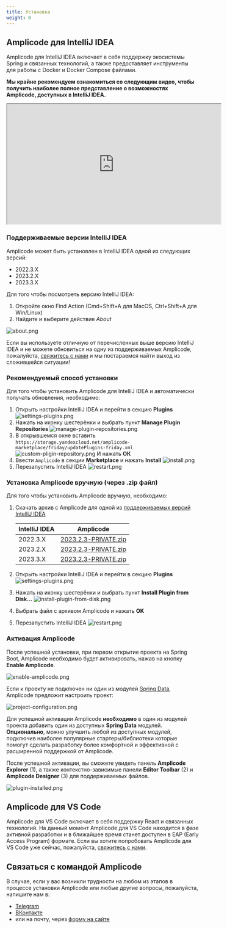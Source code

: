 ```yaml
---
title: Установка
weight: 0
---
```


## Amplicode для IntelliJ IDEA

Amplicode для IntelliJ IDEA включает в себя поддержку экосистемы Spring и связанных технологий, а также предоставляет
инструменты для работы с Docker и Docker Compose файлами.

**Мы крайне рекомендуем ознакомиться со следующим видео, чтобы получить наиболее полное представление о возможностях 
Amplicode, доступных в IntelliJ IDEA.**

<div class="youtube">
   <iframe 
      width="560" 
      height="315" 
      src="https://www.youtube.com/embed/g5kzePtZ9FQ" 
      title="YouTube video player" 
      allow="accelerometer; autoplay; clipboard-write; encrypted-media; gyroscope; picture-in-picture" 
      allowfullscreen
   ></iframe>
</div>

### Поддерживаемые версии IntelliJ IDEA

Amplicode может быть установлен в IntelliJ IDEA одной из следующих версий:

* 2022.3.X
* 2023.2.X
* 2023.3.X

Для того чтобы посмотреть версию IntelliJ IDEA:
1. Откройте окно Find Action (Cmd+Shift+A для MacOS, Ctrl+Shift+A для Win/Linux)
2. Найдите и выберите действие _About_

![about.png](img/about.png)

Если вы используете отличную от перечисленных выше версию IntelliJ IDEA и не можете обновиться на одну из поддерживаемых Amplicode, пожалуйста, [свяжитесь с нами](#связаться-с-командой-amplicode) и мы постараемся найти выход из сложившейся ситуации!

### Рекомендуемый способ установки

Для того чтобы установить Amplicode для IntelliJ IDEA и автоматически получать обновления, необходимо:

1. Открыть настройки IntelliJ IDEA и перейти в секцию **Plugins**
   ![settings-plugins.png](img/settings-plugins.png)
2. Нажать на иконку шестерёнки и выбрать пункт **Manage Plugin Repositories**
   ![manage-plugin-repositories.png](img/manage-plugin-repositories.png)
3. В открывшемся окне вставить `https://storage.yandexcloud.net/amplicode-marketplace/friday/updatePlugins-friday.xml`
   ![custom-pligin-repository.png](img/custom-pligin-repository.png)
   И нажать **ОК**
4. Ввести `Amplicode` в секции **Marketplace** и нажать **Install**
   ![install.png](img/install.png)
5. Перезапустить IntelliJ IDEA
   ![restart.png](img/restart.png)

### Установка Amplicode вручную (через .zip файл)

Для того чтобы установить Amplicode вручную, необходимо:

1. Скачать архив с Amplicode для одной из [поддерживаемых версий IntelliJ IDEA](#поддерживаемые-версии-intellij-idea)

   | IntelliJ IDEA | Amplicode                                                                                                                         |
      |---------------|-----------------------------------------------------------------------------------------------------------------------------------|
   | 2022.3.X      | [2023.2.3-PRIVATE.zip](https://storage.yandexcloud.net/amplicode-marketplace/friday/Amplicode/amplicode-2023.2.3-223-PRIVATE.zip) |
   | 2023.2.X      | [2023.2.3-PRIVATE.zip](https://storage.yandexcloud.net/amplicode-marketplace/friday/Amplicode/amplicode-2023.2.3-232-PRIVATE.zip) |
   | 2023.3.X      | [2023.2.3-PRIVATE.zip](https://storage.yandexcloud.net/amplicode-marketplace/friday/Amplicode/amplicode-2023.2.3-233-PRIVATE.zip) |

2. Открыть настройки IntelliJ IDEA и перейти в секцию **Plugins**
   ![settings-plugins.png](img/settings-plugins.png)
3. Нажать на иконку шестерёнки и выбрать пункт **Install Plugin from Disk...**
   ![install-plugin-from-disk.png](img/install-plugin-from-disk.png)
4. Выбрать файл с архивом Amplicode и нажать **OK**
5. Перезапустить IntelliJ IDEA
   ![restart.png](img/restart.png)

### Активация Amplicode

После успешной установки, при первом открытие проекта на Spring Boot, Amplicode необходимо будет активировать, нажав на кнопку **Enable Amplicode**.

![enable-amplicode.png](img/enable-amplicode.png)

Если к проекту не подключен ни один из модулей <a href="https://spring.io/projects/spring-data" target="_blank" rel="noopener noreferrer">Spring Data</a>, Amplicode предложит настроить проект:

![project-configuration.png](img/project-configuration.png)

Для успешной активации Amplicode **необходимо** в один из модулей проекта добавить один из доступных **Spring Data** модулей. **Опционально**, можно улучшить любой из доступных модулей, подключив наиболее популярные стартеры/библиотеки которые помогут сделать разработку более комфортной и эффективной с расширенной поддержкой от Amplicode.

После успешной активации, вы сможете увидеть панель **Amplicode Explorer** (1), а также контекстно-зависимые панели **Editor Toolbar** (2) и **Amplicode Designer** (3) для поддерживаемых файлов.

![plugin-installed.png](img/plugin-installed.png)

## Amplicode для VS Code

Amplicode для VS Code включает в себя поддержку React и связанных технологий. На данный момент Amplicode для VS Code находится в фазе активной разработки и в ближайшее время станет доступен в EAP (Early Access Program) формате. Если вы хотите попробовать Amplicode для VS Code уже сейчас, пожалуйста, [свяжитесь с нами](#связаться-с-командой-amplicode). 

## Связаться с командой Amplicode

В случае, если у вас возникли трудности на любом из этапов в процессе установки Amplicode или любые другие вопросы, пожалуйста, напишите нам в:
* <a href="https://t.me/amplicode" target="_blank" rel="noopener noreferrer">Telegram</a>
* <a href="https://vk.com/amplicode" target="_blank" rel="noopener noreferrer">ВКонтакте</a>
* или на почту, через [форму на сайте](https://amplicode.io/contacts/)
